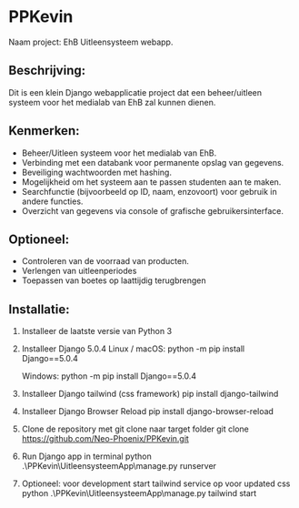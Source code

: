 # PPKevin
Naam project: EhB Uitleensysteem webapp.

## Beschrijving:
Dit is een klein Django webapplicatie project dat een beheer/uitleen systeem voor het medialab van EhB zal kunnen dienen.

## Kenmerken:
- Beheer/Uitleen systeem voor het medialab van EhB.
- Verbinding met een databank voor permanente opslag van gegevens.
- Beveiliging wachtwoorden met hashing.
- Mogelijkheid om het systeem aan te passen studenten aan te maken.
- Searchfunctie (bijvoorbeeld op ID, naam, enzovoort) voor gebruik in andere functies.
- Overzicht van gegevens via console of grafische gebruikersinterface.

## Optioneel:
- Controleren van de voorraad van producten.
- Verlengen van uitleenperiodes
- Toepassen van boetes op laattijdig terugbrengen

## Installatie:
1. Installeer de laatste versie van Python 3
2. Installeer Django 5.0.4
   Linux / macOS:
      python -m pip install Django==5.0.4

   Windows:
      python -m pip install Django==5.0.4

3. Installeer Django tailwind (css framework)
pip install django-tailwind

4. Installeer Django Browser Reload
pip install django-browser-reload

5. Clone de repository met git clone naar target folder
git clone https://github.com/Neo-Phoenix/PPKevin.git

6. Run Django app in terminal
python .\PPKevin\UitleensysteemApp\manage.py runserver

7. Optioneel: voor development start tailwind service op voor updated css
python .\PPKevin\UitleensysteemApp\manage.py tailwind start